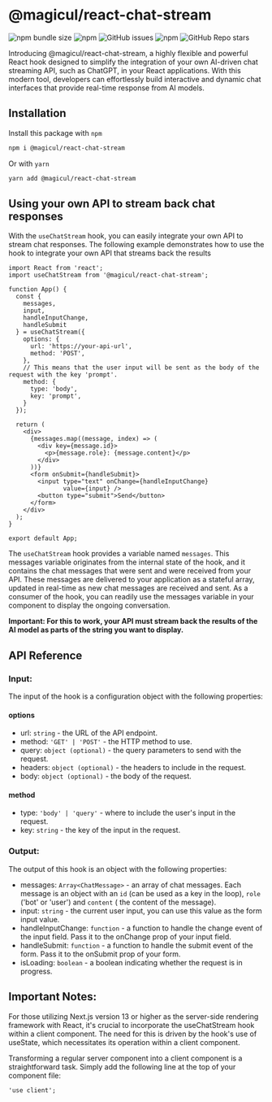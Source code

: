 # @magicul/react-chat-stream

![npm bundle size](https://img.shields.io/bundlephobia/min/@magicul/react-chat-stream)
![npm](https://img.shields.io/npm/dt/react-chat-stream)
![GitHub issues](https://img.shields.io/github/issues/XD2Sketch/react-chat-stream)
![npm](https://img.shields.io/npm/v/@magicul/react-chat-stream)
![GitHub Repo stars](https://img.shields.io/github/stars/XD2Sketch/react-chat-stream?style=social)

Introducing @magicul/react-chat-stream, a highly flexible and powerful
React hook designed to simplify the integration of your own AI-driven
chat streaming API, such as ChatGPT, in your React applications. With
this modern tool, developers can effortlessly build interactive and
dynamic chat interfaces that provide real-time response from AI
models.

## Installation

Install this package with `npm`

```bash
npm i @magicul/react-chat-stream
```

Or with `yarn`

```bash
yarn add @magicul/react-chat-stream
```

## Using your own API to stream back chat responses

With the `useChatStream` hook, you can easily integrate your own API
to stream chat responses. The following example demonstrates how to
use the hook to integrate your own API that streams back the results

```tsx
import React from 'react';
import useChatStream from '@magicul/react-chat-stream';

function App() {
  const {
    messages,
    input,
    handleInputChange,
    handleSubmit
  } = useChatStream({
    options: {
      url: 'https://your-api-url',
      method: 'POST',
    },
    // This means that the user input will be sent as the body of the request with the key 'prompt'.
    method: {
      type: 'body',
      key: 'prompt',
    }
  });

  return (
    <div>
      {messages.map((message, index) => (
        <div key={message.id}>
          <p>{message.role}: {message.content}</p>
        </div>
      ))}
      <form onSubmit={handleSubmit}>
        <input type="text" onChange={handleInputChange}
               value={input} />
        <button type="submit">Send</button>
      </form>
    </div>
  );
}

export default App;
```

The `useChatStream` hook provides a variable named `messages`. This
messages variable originates from the internal state of the hook, and
it contains the chat messages that were sent and were received from
your API. These messages are delivered to your application as a
stateful array, updated in real-time as new chat messages are received
and sent. As a consumer of the hook, you can readily use the messages
variable in your component to display the ongoing conversation.

**Important: For this to work, your API must stream back the results
of the AI model as parts of the string you want to display.**

## API Reference

### Input:

The input of the hook is a configuration object with the following
properties:

#### options

- url: `string` - the URL of the API endpoint.
- method: `'GET' | 'POST'` - the HTTP method to use.
- query: `object (optional)` - the query parameters to send with the
  request.
- headers: `object (optional)` - the headers to include in the
  request.
- body: `object (optional)` - the body of the request.

#### method

- type: `'body' | 'query'` - where to include the user's input in the
  request.
- key: `string` - the key of the input in the request.

### Output:

The output of this hook is an object with the following properties:

- messages: `Array<ChatMessage>` - an array of chat messages. Each
  message is an object with an `id` (can be used as a key in the
  loop), `role` ('bot' or 'user') and `content` (
  the content of the message).
- input: `string` - the current user input, you can use this value as
  the form input value.
- handleInputChange: `function` - a function to handle the change
  event of the input field. Pass it to the onChange prop of your input
  field.
- handleSubmit: `function` - a function to handle the submit event of
  the form. Pass it to the onSubmit prop of your form.
- isLoading: `boolean` - a boolean indicating whether the request is
  in progress.

## Important Notes:

For those utilizing Next.js version 13 or higher as the server-side
rendering framework with React, it's crucial to incorporate the
useChatStream hook within a client component. The need for this is
driven by the hook's use of useState, which necessitates its operation
within a client component.

Transforming a regular server component into a client component is a
straightforward task. Simply add the following line at the top of your
component file:

```tsx
'use client';
```
